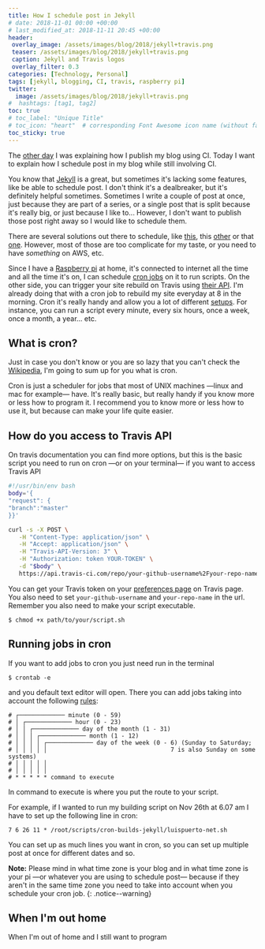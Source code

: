```yaml
---
title: How I schedule post in Jekyll
# date: 2018-11-01 00:00 +00:00
# last_modified_at: 2018-11-11 20:45 +00:00
header: 
 overlay_image: /assets/images/blog/2018/jekyll+travis.png
 teaser: /assets/images/blog/2018/jekyll+travis.png
 caption: Jekyll and Travis logos
 overlay_filter: 0.3
categories: [Technology, Personal]
tags: [jekyll, blogging, CI, travis, raspberry pi]
twitter: 
  image: /assets/images/blog/2018/jekyll+travis.png
#  hashtags: [tag1, tag2]
toc: true
# toc_label: "Unique Title"
# toc_icon: "heart"  # corresponding Font Awesome icon name (without fa prefix)
toc_sticky: true
---
```


The [other day](/blog/2018/11/26/how-i-publish-my-blog-ci/) I was explaining how I publish my blog using CI. Today I want to explain how I schedule post in my blog while still involving CI. 

You know that [Jekyll](/archive/tags/jekyll) is a great, but sometimes it's lacking some features, like be able to schedule post. I don't think it's a dealbreaker, but it's definitely helpful sometimes. Sometimes I write a couple of post at once, just because they are part of a series, or a single post that is split because it's really big, or just because I like to... However, I don't want to publish those post right away so I would like to schedule them. 

There are several solutions out there to schedule, like [this](https://serverless.com/blog/static-site-post-scheduler/), this [other](https://forestry.io/blog/automatically-publish-scheduled-posts-for-static-site/#option-2-using-a-lambda-task-to-trigger-your-build) or that [one](http://brettterpstra.com/2013/01/17/scheduling-posts-with-jekyll/). However, most of those are too complicate for my taste, or you need to have *something* on AWS, etc. 

Since I have a [Raspberry pi](/archive/tags/raspberry-pi) at home, it's connected to internet all the time and all the time it's on, I can schedule [cron jobs](https://en.wikipedia.org/wiki/Cron) on it to run scripts. On the other side, you can trigger your site rebuild on Travis using [their API](https://docs.travis-ci.com/user/triggering-builds/). I'm already doing that with a cron job to rebuild my site everyday at 8 in the morning. Cron it's really handy and allow you a lot of different [setups](https://crontab.guru). For instance, you can run a script every minute, every six hours, once a week, once a month, a year... etc. 

## What is cron? 

Just in case you don't know or you are so lazy that you can't check the [Wikipedia](https://en.wikipedia.org/wiki/Cron), I'm going to sum up for you what is cron. 

Cron is just a scheduler for jobs that most of UNIX machines —linux and mac for example— have. It's really basic, but really handy if you know more or less how to program it. I recommend you to know more or less how to use it, but because can make your life quite easier. 

## How do you access to Travis API

On travis documentation you can find more options, but this is the basic script you need to run on cron —or on your terminal— if you want to access Travis API 

```sh 
#!/usr/bin/env bash
body='{
"request": {
"branch":"master"
}}'

curl -s -X POST \
   -H "Content-Type: application/json" \
   -H "Accept: application/json" \
   -H "Travis-API-Version: 3" \
   -H "Authorization: token YOUR-TOKEN" \
   -d "$body" \
   https://api.travis-ci.com/repo/your-github-username%2Fyour-repo-name/requests
```

You can get your Travis token on your [preferences page](https://travis-ci.com/account/preferences) on Travis page. You also need to set `your-github-username` and `your-repo-name` in the url. Remember you also need to make your script executable. 

```shell
$ chmod +x path/to/your/script.sh
```

## Running jobs in cron

If you want to add jobs to cron you just need run in the terminal

```shell
$ crontab -e
```

and you default text editor will open. There you can add jobs taking into account the following [rules](https://en.wikipedia.org/wiki/Cron#Overview): 

```
# ┌───────────── minute (0 - 59)
# │ ┌───────────── hour (0 - 23)
# │ │ ┌───────────── day of the month (1 - 31)
# │ │ │ ┌───────────── month (1 - 12)
# │ │ │ │ ┌───────────── day of the week (0 - 6) (Sunday to Saturday;
# │ │ │ │ │                                   7 is also Sunday on some systems)
# │ │ │ │ │
# │ │ │ │ │
# * * * * * command to execute
```

In command to execute is where you put the route to your script. 

For example, if I wanted to run my building script on Nov 26th at 6.07 am I have to set up the following line in cron: 

```
7 6 26 11 * /root/scripts/cron-builds-jekyll/luispuerto-net.sh
```

You can set up as much lines you want in cron, so you can set up multiple post at once for different dates and so. 

**Note:** Please mind in what time zone is your blog and in what time zone is your pi —or whatever you are using to schedule post— because if they aren't in the same time zone you need to take into account when you schedule your cron job. 
{: .notice--warning}

## When I'm out home

When I'm out of home and I still want to program 